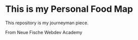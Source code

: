 # This is my Personal Food Map

This repository is my journeyman piece.

From Neue Fische Webdev Academy

